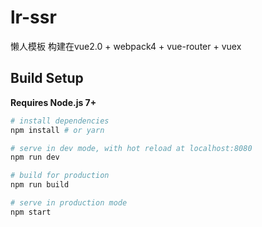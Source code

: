 # lr-ssr 

懒人模板 构建在vue2.0 + webpack4 + vue-router + vuex

## Build Setup

**Requires Node.js 7+**

``` bash
# install dependencies
npm install # or yarn

# serve in dev mode, with hot reload at localhost:8080
npm run dev 

# build for production
npm run build

# serve in production mode
npm start
```